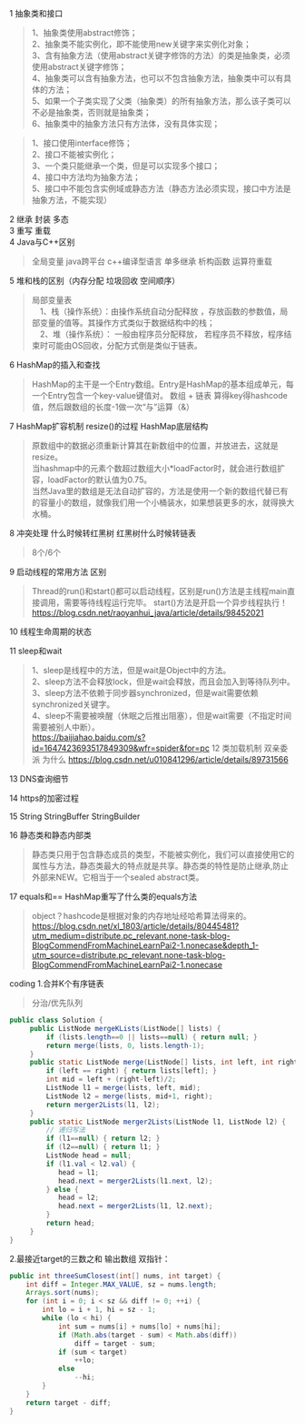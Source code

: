1 抽象类和接口  
> 1、抽象类使用abstract修饰；  
> 2、抽象类不能实例化，即不能使用new关键字来实例化对象；  
> 3、含有抽象方法（使用abstract关键字修饰的方法）的类是抽象类，必须使用abstract关键字修饰；  
> 4、抽象类可以含有抽象方法，也可以不包含抽象方法，抽象类中可以有具体的方法；  
> 5、如果一个子类实现了父类（抽象类）的所有抽象方法，那么该子类可以不必是抽象类，否则就是抽象类；  
> 6、抽象类中的抽象方法只有方法体，没有具体实现；  


> 1、接口使用interface修饰；  
2、接口不能被实例化；  
3、一个类只能继承一个类，但是可以实现多个接口；  
4、接口中方法均为抽象方法；  
5、接口中不能包含实例域或静态方法（静态方法必须实现，接口中方法是抽象方法，不能实现）  

2 继承 封装 多态  
3 重写 重载  
4 Java与C++区别  
> 全局变量
> java跨平台 c++编译型语言
> 单多继承
> 析构函数
> 运算符重载


5 堆和栈的区别（内存分配 垃圾回收 空间顺序）


> 局部变量表   
> 　1、栈（操作系统）：由操作系统自动分配释放 ，存放函数的参数值，局部变量的值等。其操作方式类似于数据结构中的栈；  
　2、堆（操作系统）： 一般由程序员分配释放， 若程序员不释放，程序结束时可能由OS回收，分配方式倒是类似于链表。

6 HashMap的插入和查找  
> HashMap的主干是一个Entry数组。Entry是HashMap的基本组成单元，每一个Entry包含一个key-value键值对。
> 数组 + 链表
> 算得key得hashcode值，然后跟数组的长度-1做一次“与”运算（&）
> 

7 HashMap扩容机制 resize()的过程 HashMap底层结构  
> 原数组中的数据必须重新计算其在新数组中的位置，并放进去，这就是resize。   
> 当hashmap中的元素个数超过数组大小*loadFactor时，就会进行数组扩容，loadFactor的默认值为0.75。  
> 当然Java里的数组是无法自动扩容的，方法是使用一个新的数组代替已有的容量小的数组，就像我们用一个小桶装水，如果想装更多的水，就得换大水桶。  



8 冲突处理 什么时候转红黑树 红黑树什么时候转链表  
> 8个/6个

9 启动线程的常用方法 区别  
> Thread的run()和start()都可以启动线程，区别是run()方法是主线程main直接调用，需要等待线程运行完毕。 start()方法是开启一个异步线程执行！  
> https://blog.csdn.net/raoyanhui_java/article/details/98452021

10 线程生命周期的状态  

11 sleep和wait  
> 1、sleep是线程中的方法，但是wait是Object中的方法。  
2、sleep方法不会释放lock，但是wait会释放，而且会加入到等待队列中。  
3、sleep方法不依赖于同步器synchronized，但是wait需要依赖synchronized关键字。  
4、sleep不需要被唤醒（休眠之后推出阻塞），但是wait需要（不指定时间需要被别人中断）。  
https://baijiahao.baidu.com/s?id=1647423693517849309&wfr=spider&for=pc
12 类加载机制 双亲委派 为什么 
>  https://blog.csdn.net/u010841296/article/details/89731566

13 DNS查询细节  

14 https的加密过程  

15 String StringBuffer StringBuilder  

16 静态类和静态内部类  
> 静态类只用于包含静态成员的类型，不能被实例化，我们可以直接使用它的属性与方法，静态类最大的特点就是共享。静态类的特性是防止继承,防止外部来NEW。它相当于一个sealed abstract类。
> 

17 equals和== HashMap重写了什么类的equals方法  
> object？hashcode是根据对象的内存地址经哈希算法得来的。  
> https://blog.csdn.net/xl_1803/article/details/80445481?utm_medium=distribute.pc_relevant.none-task-blog-BlogCommendFromMachineLearnPai2-1.nonecase&depth_1-utm_source=distribute.pc_relevant.none-task-blog-BlogCommendFromMachineLearnPai2-1.nonecase

coding
1.合并K个有序链表  
> 分治/优先队列
```java
public class Solution {
     public ListNode mergeKLists(ListNode[] lists) {
         if (lists.length==0 || lists==null) { return null; }
         return merge(lists, 0, lists.length-1);
     }
     public static ListNode merge(ListNode[] lists, int left, int right) {
         if (left == right) { return lists[left]; }
         int mid = left + (right-left)/2;
         ListNode l1 = merge(lists, left, mid);
         ListNode l2 = merge(lists, mid+1, right);
         return merger2Lists(l1, l2);
     }
     public static ListNode merger2Lists(ListNode l1, ListNode l2) {
         // 递归写法
         if (l1==null) { return l2; }
         if (l2==null) { return l1; }
         ListNode head = null;
         if (l1.val < l2.val) {
            head = l1;
            head.next = merger2Lists(l1.next, l2);
         } else {
            head = l2;
            head.next = merger2Lists(l1, l2.next);
         }
         return head;
     }
}
```

2.最接近target的三数之和 输出数组 
双指针： 
```java
public int threeSumClosest(int[] nums, int target) {
    int diff = Integer.MAX_VALUE, sz = nums.length;
    Arrays.sort(nums);
    for (int i = 0; i < sz && diff != 0; ++i) {
        int lo = i + 1, hi = sz - 1;
        while (lo < hi) {
            int sum = nums[i] + nums[lo] + nums[hi];
            if (Math.abs(target - sum) < Math.abs(diff))
                diff = target - sum;
            if (sum < target)
                ++lo;
            else
                --hi;
        }
    }
    return target - diff;
}
```


